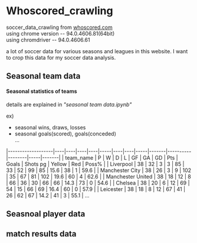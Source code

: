 # Whoscored_crawling
soccer_data_crawling from [whoscored.com](http://whoscored.com)  
using chrome version --  94.0.4606.81(64bit)  
using chromdriver -- 94.0.4606.61

a lot of soccer data for various seasons and leagues in this website.
I want to crop this data for my soccer data analysis.

## Seasonal team data
#### Seasonal statistics of teams
details are explained in *"seasonal team data.ipynb"* 

ex)
- seasonal wins, draws, losses
- seasonal goals(scored), goals(conceded)  
...

|-------------------|----|----|----|----|-----|----|----|-----|-------|----------|--------|-----|-------| 
| team_name         | P  | W  | D  | L  | GF  | GA | GD | Pts | Goals | Shots pg | Yellow | Red | Poss% | 
| Liverpool         | 38 | 32 | 3  | 3  | 85  | 33 | 52 | 99  | 85    | 15.6     | 38     | 1   | 59.6  | 
| Manchester City   | 38 | 26 | 3  | 9  | 102 | 35 | 67 | 81  | 102   | 19.6     | 60     | 4   | 62.6  | 
| Manchester United | 38 | 18 | 12 | 8  | 66  | 36 | 30 | 66  | 66    | 14.3     | 73     | 0   | 54.6  | 
| Chelsea           | 38 | 20 | 6  | 12 | 69  | 54 | 15 | 66  | 69    | 16.4     | 60     | 0   | 57.9  | 
| Leicester         | 38 | 18 | 8  | 12 | 67  | 41 | 26 | 62  | 67    | 14.2     | 41     | 3   | 55.1  | 
...


## Seasnoal player data

## match results data 




